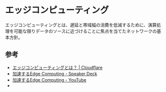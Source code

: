 # エッジコンピューティング
エッジコンピューティングとは、遅延と帯域幅の消費を低減するために、演算処理を可能な限りデータのソースに近づけることに焦点を当てたネットワークの基本方針。

## 参考
- [エッジコンピューティングとは？ | Cloudflare](https://www.cloudflare.com/ja-jp/learning/serverless/glossary/what-is-edge-computing/)
- [加速するEdge Computing - Speaker Deck](https://speakerdeck.com/shinyaigeek/jia-su-suruedge-computing)
- [加速するEdge Computing - YouTube](https://www.youtube.com/watch?v=gBu2Fd8LuFg)
- 